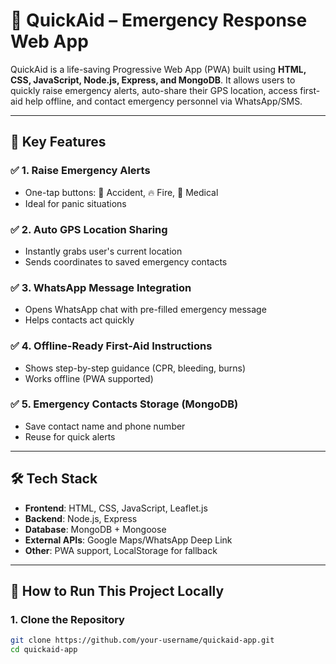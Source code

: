 # 🚨 QuickAid – Emergency Response Web App

QuickAid is a life-saving Progressive Web App (PWA) built using **HTML, CSS, JavaScript, Node.js, Express, and MongoDB**. It allows users to quickly raise emergency alerts, auto-share their GPS location, access first-aid help offline, and contact emergency personnel via WhatsApp/SMS.

---

## 🧠 Key Features

### ✅ 1. **Raise Emergency Alerts**
- One-tap buttons: 🚗 Accident, 🔥 Fire, 🏥 Medical
- Ideal for panic situations

### ✅ 2. **Auto GPS Location Sharing**
- Instantly grabs user's current location
- Sends coordinates to saved emergency contacts

### ✅ 3. **WhatsApp Message Integration**
- Opens WhatsApp chat with pre-filled emergency message
- Helps contacts act quickly

### ✅ 4. **Offline-Ready First-Aid Instructions**
- Shows step-by-step guidance (CPR, bleeding, burns)
- Works offline (PWA supported)

### ✅ 5. **Emergency Contacts Storage (MongoDB)**
- Save contact name and phone number
- Reuse for quick alerts

---

## 🛠️ Tech Stack

- **Frontend**: HTML, CSS, JavaScript, Leaflet.js
- **Backend**: Node.js, Express
- **Database**: MongoDB + Mongoose
- **External APIs**: Google Maps/WhatsApp Deep Link
- **Other**: PWA support, LocalStorage for fallback

---

## 🚀 How to Run This Project Locally

### 1. Clone the Repository
```bash
git clone https://github.com/your-username/quickaid-app.git
cd quickaid-app
